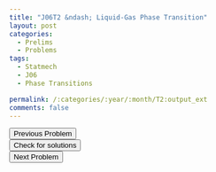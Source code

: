 ```yaml
---
title: "J06T2 &ndash; Liquid-Gas Phase Transition"
layout: post
categories:
  - Prelims
  - Problems
tags:
  - Statmech
  - J06
  - Phase Transitions

permalink: /:categories/:year/:month/T2:output_ext
comments: false
---
```

<object data="2006J2T.pdf" type="application/pdf" width="100%" height="500"></object>

<div class='navbar'>
	<div float='left'><button onclick="window.location='T1.html'" >Previous Problem</button></div>
	<div float='center'><button onclick="window.location='https://princetonprelim.com/prelim/16/'">Check for solutions</button></div>
	<div float='right'><button onclick="window.location='T3.html'" > Next Problem</button></div>
</div>
